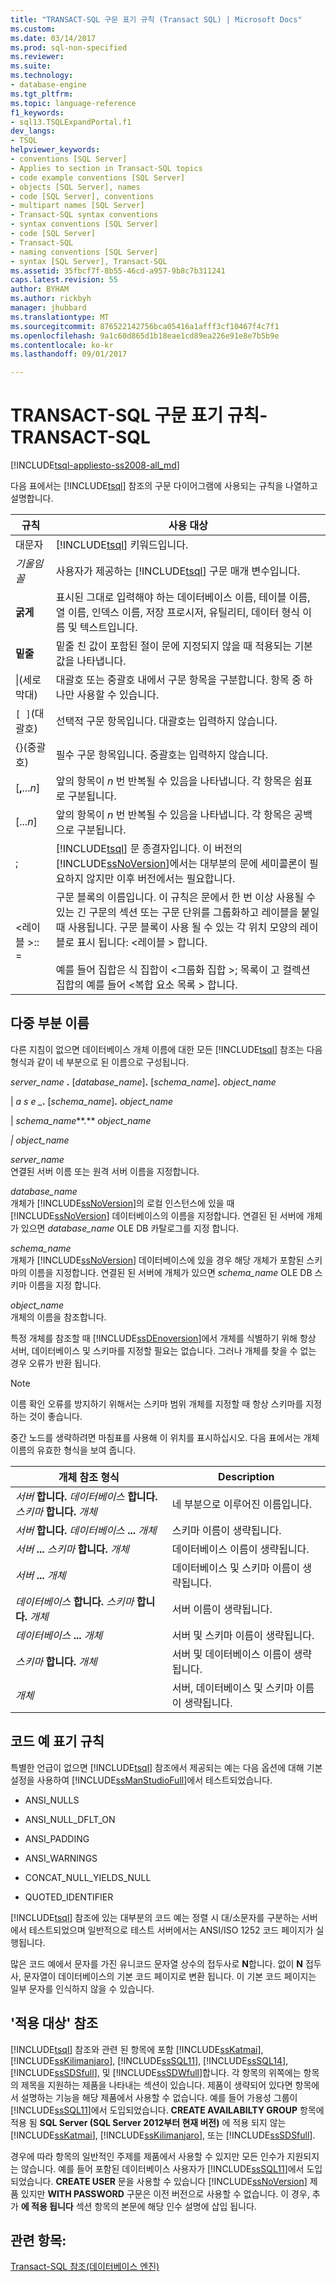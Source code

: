 ```yaml
---
title: "TRANSACT-SQL 구문 표기 규칙 (Transact SQL) | Microsoft Docs"
ms.custom: 
ms.date: 03/14/2017
ms.prod: sql-non-specified
ms.reviewer: 
ms.suite: 
ms.technology:
- database-engine
ms.tgt_pltfrm: 
ms.topic: language-reference
f1_keywords:
- sql13.TSQLExpandPortal.f1
dev_langs:
- TSQL
helpviewer_keywords:
- conventions [SQL Server]
- Applies to section in Transact-SQL topics
- code example conventions [SQL Server]
- objects [SQL Server], names
- code [SQL Server], conventions
- multipart names [SQL Server]
- Transact-SQL syntax conventions
- syntax conventions [SQL Server]
- code [SQL Server]
- Transact-SQL
- naming conventions [SQL Server]
- syntax [SQL Server], Transact-SQL
ms.assetid: 35fbcf7f-8b55-46cd-a957-9b8c7b311241
caps.latest.revision: 55
author: BYHAM
ms.author: rickbyh
manager: jhubbard
ms.translationtype: MT
ms.sourcegitcommit: 876522142756bca05416a1afff3cf10467f4c7f1
ms.openlocfilehash: 9a1c60d865d1b18eae1cd89ea226e91e8e7b5b9e
ms.contentlocale: ko-kr
ms.lasthandoff: 09/01/2017

---
```

# <a name="transact-sql-syntax-conventions-transact-sql"></a>TRANSACT-SQL 구문 표기 규칙-TRANSACT-SQL
[!INCLUDE[tsql-appliesto-ss2008-all_md](../../includes/tsql-appliesto-ss2008-all-md.md)]

  다음 표에서는 [!INCLUDE[tsql](../../includes/tsql-md.md)] 참조의 구문 다이어그램에 사용되는 규칙을 나열하고 설명합니다.  
  
|규칙|사용 대상|  
|----------------|--------------|  
|대문자|[!INCLUDE[tsql](../../includes/tsql-md.md)] 키워드입니다.|  
|*기울임꼴*|사용자가 제공하는 [!INCLUDE[tsql](../../includes/tsql-md.md)] 구문 매개 변수입니다.|  
|**굵게**|표시된 그대로 입력해야 하는 데이터베이스 이름, 테이블 이름, 열 이름, 인덱스 이름, 저장 프로시저, 유틸리티, 데이터 형식 이름 및 텍스트입니다.|  
|**밑줄**|밑줄 친 값이 포함된 절이 문에 지정되지 않을 때 적용되는 기본값을 나타냅니다.|  
|&#124;(세로 막대)|대괄호 또는 중괄호 내에서 구문 항목을 구분합니다. 항목 중 하나만 사용할 수 있습니다.|  
|`[ ]`(대괄호)|선택적 구문 항목입니다. 대괄호는 입력하지 않습니다.|  
|{}(중괄호)|필수 구문 항목입니다. 중괄호는 입력하지 않습니다.|  
|[**,**...*n*]|앞의 항목이 *n* 번 반복될 수 있음을 나타냅니다. 각 항목은 쉼표로 구분됩니다.|  
|[...*n*]|앞의 항목이 *n* 번 반복될 수 있음을 나타냅니다. 각 항목은 공백으로 구분됩니다.|  
|;|[!INCLUDE[tsql](../../includes/tsql-md.md)] 문 종결자입니다. 이 버전의 [!INCLUDE[ssNoVersion](../../includes/ssnoversion-md.md)]에서는 대부분의 문에 세미콜론이 필요하지 않지만 이후 버전에서는 필요합니다.|  
|\<레이블 >:: =|구문 블록의 이름입니다. 이 규칙은 문에서 한 번 이상 사용될 수 있는 긴 구문의 섹션 또는 구문 단위를 그룹화하고 레이블을 붙일 때 사용됩니다. 구문 블록이 사용 될 수 있는 각 위치 모양의 레이블로 표시 됩니다: \<레이블 > 합니다.<br /><br /> 예를 들어 집합은 식 집합이 \<그룹화 집합 >; 목록이 고 컬렉션 집합의 예를 들어 \<복합 요소 목록 > 합니다.|  
  
## <a name="multipart-names"></a>다중 부분 이름  
 다른 지침이 없으면 데이터베이스 개체 이름에 대한 모든 [!INCLUDE[tsql](../../includes/tsql-md.md)] 참조는 다음 형식과 같이 네 부분으로 된 이름으로 구성됩니다.  
  
 *server_name* **.** [*database_name*]**.** [*schema_name*]**.** *object_name*  
  
 | *a s e _***.** [*schema_name*]**.** *object_name*  
  
 | *schema_name***.** *object_name*  
  
 *| object_name*  
  
 *server_name*  
 연결된 서버 이름 또는 원격 서버 이름을 지정합니다.  
  
 *database_name*  
 개체가 [!INCLUDE[ssNoVersion](../../includes/ssnoversion-md.md)]의 로컬 인스턴스에 있을 때 [!INCLUDE[ssNoVersion](../../includes/ssnoversion-md.md)] 데이터베이스의 이름을 지정합니다. 연결된 된 서버에 개체가 있으면 *database_name* OLE DB 카탈로그를 지정 합니다.  
  
 *schema_name*  
 개체가 [!INCLUDE[ssNoVersion](../../includes/ssnoversion-md.md)] 데이터베이스에 있을 경우 해당 개체가 포함된 스키마의 이름을 지정합니다. 연결된 된 서버에 개체가 있으면 *schema_name* OLE DB 스키마 이름을 지정 합니다.  
  
 *object_name*  
 개체의 이름을 참조합니다.  
  
 특정 개체를 참조할 때 [!INCLUDE[ssDEnoversion](../../includes/ssdenoversion-md.md)]에서 개체를 식별하기 위해 항상 서버, 데이터베이스 및 스키마를 지정할 필요는 없습니다. 그러나 개체를 찾을 수 없는 경우 오류가 반환 됩니다.  
  
> [!NOTE]  
>  이름 확인 오류를 방지하기 위해서는 스키마 범위 개체를 지정할 때 항상 스키마를 지정하는 것이 좋습니다.  
  
 중간 노드를 생략하려면 마침표를 사용해 이 위치를 표시하십시오. 다음 표에서는 개체 이름의 유효한 형식을 보여 줍니다.  
  
|개체 참조 형식|Description|  
|-----------------------------|-----------------|  
|*서버* **합니다.** *데이터베이스* **합니다.** *스키마* **합니다.** *개체*|네 부분으로 이루어진 이름입니다.|  
|*서버* **합니다.** *데이터베이스* **...** *개체*|스키마 이름이 생략됩니다.|  
|*서버* **...** *스키마* **합니다.** *개체*|데이터베이스 이름이 생략됩니다.|  
|*서버* **...**  *개체*|데이터베이스 및 스키마 이름이 생략됩니다.|  
|*데이터베이스* **합니다.** *스키마* **합니다.** *개체*|서버 이름이 생략됩니다.|  
|*데이터베이스* **...** *개체*|서버 및 스키마 이름이 생략됩니다.|  
|*스키마* **합니다.** *개체*|서버 및 데이터베이스 이름이 생략됩니다.|  
|*개체*|서버, 데이터베이스 및 스키마 이름이 생략됩니다.|  
  
## <a name="code-example-conventions"></a>코드 예 표기 규칙  
 특별한 언급이 없으면 [!INCLUDE[tsql](../../includes/tsql-md.md)] 참조에서 제공되는 예는 다음 옵션에 대해 기본 설정을 사용하여 [!INCLUDE[ssManStudioFull](../../includes/ssmanstudiofull-md.md)]에서 테스트되었습니다.  
  
-   ANSI_NULLS  
  
-   ANSI_NULL_DFLT_ON  
  
-   ANSI_PADDING  
  
-   ANSI_WARNINGS  
  
-   CONCAT_NULL_YIELDS_NULL  
  
-   QUOTED_IDENTIFIER  
  
 [!INCLUDE[tsql](../../includes/tsql-md.md)] 참조에 있는 대부분의 코드 예는 정렬 시 대/소문자를 구분하는 서버에서 테스트되었으며 일반적으로 테스트 서버에서는 ANSI/ISO 1252 코드 페이지가 실행됩니다.  
  
 많은 코드 예에서 문자를 가진 유니코드 문자열 상수의 접두사로 **N**합니다. 없이 **N** 접두사, 문자열이 데이터베이스의 기본 코드 페이지로 변환 됩니다. 이 기본 코드 페이지는 일부 문자를 인식하지 않을 수 있습니다.  
  
## <a name="applies-to-references"></a>'적용 대상' 참조  
 [!INCLUDE[tsql](../../includes/tsql-md.md)] 참조와 관련 된 항목에 포함 [!INCLUDE[ssKatmai](../../includes/sskatmai-md.md)], [!INCLUDE[ssKilimanjaro](../../includes/sskilimanjaro-md.md)], [!INCLUDE[ssSQL11](../../includes/sssql11-md.md)], [!INCLUDE[ssSQL14](../../includes/sssql14-md.md)], [!INCLUDE[ssSDSfull](../../includes/sssdsfull-md.md)], 및 [!INCLUDE[ssSDWfull](../../includes/sssdwfull-md.md)]합니다. 각 항목의 위쪽에는 항목의 제목을 지원하는 제품을 나타내는 섹션이 있습니다. 제품이 생략되어 있다면 항목에서 설명하는 기능을 해당 제품에서 사용할 수 없습니다. 예를 들어 가용성 그룹이 [!INCLUDE[ssSQL11](../../includes/sssql11-md.md)]에서 도입되었습니다. **CREATE AVAILABILTY GROUP** 항목에 적용 됨 **SQL Server (SQL Server 2012부터 현재 버전)** 에 적용 되지 않는 [!INCLUDE[ssKatmai](../../includes/sskatmai-md.md)], [!INCLUDE[ssKilimanjaro](../../includes/sskilimanjaro-md.md)], 또는 [!INCLUDE[ssSDSfull](../../includes/sssdsfull-md.md)].  
  
 경우에 따라 항목의 일반적인 주제를 제품에서 사용할 수 있지만 모든 인수가 지원되지는 않습니다. 예를 들어 포함된 데이터베이스 사용자가 [!INCLUDE[ssSQL11](../../includes/sssql11-md.md)]에서 도입되었습니다. **CREATE USER** 문을 사용할 수 있습니다 [!INCLUDE[ssNoVersion](../../includes/ssnoversion-md.md)] 제품 있지만 **WITH PASSWORD** 구문은 이전 버전으로 사용할 수 없습니다. 이 경우, 추가 **에 적용 됩니다** 섹션 항목의 본문에 해당 인수 설명에 삽입 됩니다.  
  
## <a name="see-also"></a>관련 항목:  
 [Transact-SQL 참조&#40;데이터베이스 엔진&#41;](../../t-sql/transact-sql-reference-database-engine.md)  
  
  



